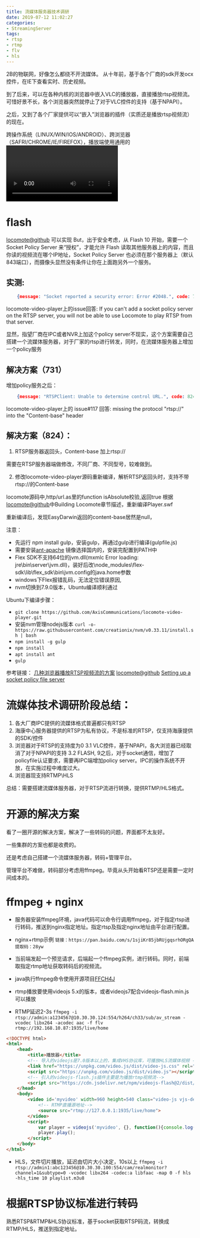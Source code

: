 ```yaml
---
title: 流媒体服务器技术调研
date: 2019-07-12 11:02:27
categories: 
- StreamingServer
tags:
- rtsp
- rtmp
- flv
- hls
---
```


2B的物联网，好像怎么都绕不开流媒体。 从十年前，基于各个厂商的sdk开发ocx控件，在IE下查看实时、历史视频。

到了后来，可以在各种内核的浏览器中嵌入VLC的播放器，直接播放rtsp视频流。可惜好景不长，各个浏览器突然就停止了对于VLC控件的支持（基于NPAPI）。

之后，又到了各个厂家提供可以“嵌入”浏览器的插件（实质还是播放rtsp视频流）的现在。

跨操作系统（LINUX/WIN/IOS/ANDROID）、跨浏览器（SAFRI/CHROME/IE/FIREFOX），播放端使用通用的<video>标签，或者flash就可以播放，这是我想要做的一个解决方案。

<!--more-->

# flash

[locomote@github](https://github.com/AxisCommunications/locomote-video-player) 可以实现 
But，出于安全考虑，从 Flash 10 开始，需要一个 Socket Policy Server 来“授权”，才能允许 Flash 读取其他服务器上的内容，而且你读的视频流在哪个IP地址，Socket Policy Server 也必须在那个服务器上（默认843端口），而摄像头显然没有条件让你在上面跑另外一个服务。

## 实测: 

```json
	{message: "Socket reported a security error: Error #2048.", code: 731}
```

locomote-video-player上的issue回答:
If you can't add a socket policy server on the RTSP server, you will not be able to use Locomote to play RTSP from that server.

显然，指望厂商在IPC或者NVR上加这个policy server不现实，这个方案需要自己搭建一个流媒体服务器，对于厂家的rtsp进行转发，同时，在流媒体服务器上增加一个policy服务

## 解决方案（731）

增加policy服务之后：

```json
	{message: "RTSPClient: Unable to determine control URL.", code: 824}
```

locomote-video-player上的 issue#117 回答:
missing the protocol "rtsp://" into the "Content-base" header

## 解决方案（824）：

1. RTSP服务器返回头，Content-base 加上rtsp://

需要在RTSP服务器端做修改，不同厂商、不同型号，较难做到。

2. 修改locomote-video-player源码重新编译，解析RTSP返回头时，支持不带rtsp://的Content-base

locomote源码中,http/url.as里的function isAbsolute校验,返回true
根据[locomote@github](https://github.com/AxisCommunications/locomote-video-player)中Building Locomote章节描述，重新编译Player.swf

重新编译后，发现EasyDarwin返回的content-base居然是null，

注意：
* 先运行 npm install gulp，安装gulp，再通过gulp进行编译(gulpfile.js)
* 需要安装[ant-apache](https://ant.apache.org/bindownload.cgi) 镜像选择国内的，安装完配置到PATH中
* Flex SDK不支持64位的jvm.dll(mxmlc Error loading: jre\bin\server\jvm.dll)，装好后改\node_modules\flex-sdk\lib\flex_sdk\bin\jvm.config的java.home参数
* windows下Flex报错乱码，无法定位错误原因,
* nvm切换到7.9.0版本，Ubuntu编译顺利通过

Ubuntu下编译步骤：
* `git clone https://github.com/AxisCommunications/locomote-video-player.git`
* 安装nvm管理nodejs版本
`curl -o- https://raw.githubusercontent.com/creationix/nvm/v0.33.11/install.sh | bash`
* `npm install -g gulp`
* `npm install`
* `apt install ant`
* `gulp`

参考链接：
[几种浏览器播放RTSP视频流的方案](https://bnlt.org/2019/%E5%87%A0%E7%A7%8D%E6%B5%8F%E8%A7%88%E5%99%A8%E6%92%AD%E6%94%BERTSP%E8%A7%86%E9%A2%91%E6%B5%81%E7%9A%84%E6%96%B9%E6%A1%88/)
[locomote@github](https://github.com/AxisCommunications/locomote-video-player)
[Setting up a socket policy file server](https://www.adobe.com/devnet/flashplayer/articles/socket_policy_files.html)

# 流媒体技术调研阶段总结：
1. 各大厂商IPC提供的流媒体格式普遍都只有RTSP
2. 海康中心服务器提供的RTSP为私有协议，不是标准的RTSP，仅支持海康提供的SDK/控件
3. 浏览器对于RTSP的支持度为0
3.1 VLC控件，基于NPAPI，各大浏览器已经取消了对于NPAPI的支持
3.2 FLASH, 9之后，对于socket通信，增加了policyfile认证要求，需要再IPC端增加policy server。IPC的操作系统不开放，在实施过程中难度过大。
4. 浏览器现支持RTMP\HLS

总结：需要搭建流媒体服务器，对于RTSP流进行转换，提供RTMP/HLS格式。

# 开源的解决方案

看了一圈开源的解决方案，解决了一些转码的问题，界面都不太友好。

一些集群的方案也都是收费的。

还是考虑自己搭建一个流媒体服务器，转码+管理平台。

管理平台不难做，转码部分考虑用ffmpeg。毕竟从头开始看RTSP还是需要一定时间成本的。

# ffmpeg + nginx

* 服务器安装ffmpeg环境，java代码可以命令行调用ffmpeg，对于指定rtsp进行转码，推送到nginx指定地址。指定rtsp及指定nginx地址由平台进行配置。

* nginx+rtmp示例 `链接：https://pan.baidu.com/s/1sjiKr85jbRUjgqsrhORgQA 提取码：28yw `

* 当前端发起一个预览请求，后端起一个ffmpeg实例，进行转码。同时，前端取指定rtmp地址获取转码后的视频流。

* java执行ffmpeg命令使用开源项目[FFCH4J](https://github.com/eguid/FFCH4J)

* rtmp播放要使用videojs 5.x的版本，或者videojs7配合videojs-flash.min.js可以播放

* RTMP延迟2-3s `ffmpeg -i rtsp://admin:a1234567@10.30.30.124:554/h264/ch33/sub/av_stream -vcodec libx264 -acodec aac -f flv rtmp://192.168.10.87:1935/live/home`

```html
<!DOCTYPE html>
<html>
    <head>
        <title>播放器</title>
        <!-- 导入的videojs是7.0版本以上的，集成VHS协议库，可播放HLS流媒体视频 -->
        <link href="https://unpkg.com/video.js/dist/video-js.css" rel="stylesheet">
        <script src="https://unpkg.com/video.js/dist/video.js"></script>
        <!-- 引入的videojs-flash.js插件主要是为播放rtmp视频流-->
        <script src="https://cdn.jsdelivr.net/npm/videojs-flash@2/dist/videojs-flash.min.js"></script>
    </head>
    <body>
        <video id='myvideo' width=960 height=540 class="video-js vjs-default-skin" controls>
            <!-- RTMP直播源地址-->
            <source src="rtmp://127.0.0.1:1935/live/home">    
        </video>
        <script> 
            var player = videojs('myvideo', {}, function(){console.log('videojs播放器初始化成功')})
            player.play();
        </script>
    </body>
</html>
```


* HLS，文件切片播放，延迟由切片大小决定，10s以上
`ffmpeg -i rtsp://admin1:abc123456@10.30.30.100:554/cam/realmonitor?channel=1&subtype=0 -vcodec libx264 -codec:a libfaac -map 0 -f hls -hls_time 10 playlist.m3u8`



# 根据RTSP协议标准进行转码

熟悉RTSP&RTMP&HLS协议标准，基于socket获取RTSP码流，转换成RTMP/HLS，推送到指定地址。


